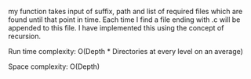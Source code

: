 my function takes input of suffix, path and list of required files which are found until that point in time. Each time I find a file ending with .c will be appended to this file. I have implemented this using the concept of recursion.

Run time complexity: O(Depth * Directories at every level on an average)

Space complexity: O(Depth)